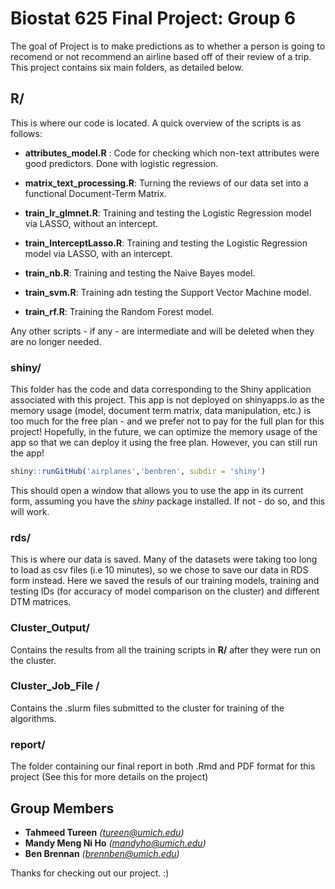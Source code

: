 
<!-- README.md is generated from README.Rmd. Please edit that file -->
Biostat 625 Final Project: Group 6
==================================

<!-- badges: start -->
<!-- badges: end -->
The goal of Project is to make predictions as to whether a person is going to recomend or not recommend an airline based off of their review of a trip. This project contains six main folders, as detailed below.

R/
--

This is where our code is located. A quick overview of the scripts is as follows:

-   **attributes\_model.R** : Code for checking which non-text attributes were good predictors. Done with logistic regression.

-   **matrix\_text\_processing.R**: Turning the reviews of our data set into a functional Document-Term Matrix.

-   **train\_lr\_glmnet.R**: Training and testing the Logistic Regression model via LASSO, without an intercept.

-   **train\_InterceptLasso.R**: Training and testing the Logistic Regression model via LASSO, with an intercept.

-   **train\_nb.R**: Training and testing the Naive Bayes model.

-   **train\_svm.R**: Training adn testing the Support Vector Machine model.

-   **train\_rf.R**: Training the Random Forest model.

Any other scripts - if any - are intermediate and will be deleted when they are no longer needed.

### shiny/

This folder has the code and data corresponding to the Shiny application associated with this project. This app is not deployed on shinyapps.io as the memory usage (model, document term matrix, data manipulation, etc.) is too much for the free plan - and we prefer not to pay for the full plan for this project! Hopefully, in the future, we can optimize the memory usage of the app so that we can deploy it using the free plan. However, you can still run the app!

``` r
shiny::runGitHub('airplanes','benbren', subdir = 'shiny')
```

This should open a window that allows you to use the app in its current form, assuming you have the *shiny* package installed. If not - do so, and this will work.

### rds/

This is where our data is saved. Many of the datasets were taking too long to load as csv files (i.e 10 minutes), so we chose to save our data in RDS form instead. Here we saved the resuls of our training models, training and testing IDs (for accuracy of model comparison on the cluster) and different DTM matrices.

### Cluster\_Output/

Contains the results from all the training scripts in **R/** after they were run on the cluster.

### Cluster\_Job\_File /

Contains the .slurm files submitted to the cluster for training of the algorithms.

### report/

The folder containing our final report in both .Rmd and PDF format for this project (See this for more details on the project)

Group Members
-------------

-   **Tahmeed Tureen** *(<tureen@umich.edu>)*
-   **Mandy Meng Ni Ho** *(<mandyho@umich.edu>)*
-   **Ben Brennan** *(<brennben@umich.edu>)*

Thanks for checking out our project. :)
